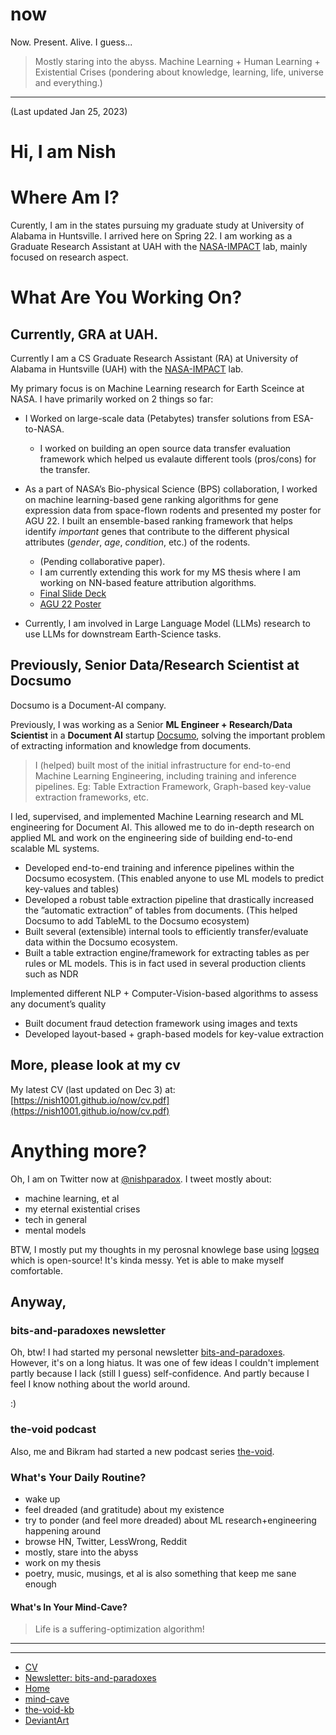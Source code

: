 
# now
Now. Present. Alive. I guess...

> Mostly staring into the abyss. Machine Learning + Human Learning + Existential Crises (pondering about knowledge, learning, life, universe and everything.)

---

(Last updated Jan 25, 2023)

# Hi, I am Nish

# Where Am I?
Curently, I am in the states pursuing my graduate study at University of Alabama in Huntsville. I arrived here on Spring 22. 
I am working as a Graduate Research Assistant at UAH  with the [NASA-IMPACT](https://earthdata.nasa.gov/esds/impact) lab, mainly focused on research aspect.

# What Are You Working On?

## Currently, GRA at UAH.

Currently I am a CS Graduate Research Assistant (RA) at University of Alabama in Huntsville (UAH) with the [NASA-IMPACT](https://earthdata.nasa.gov/esds/impact) lab. 

My primary focus is on Machine Learning research for Earth Sceince at NASA. I have primarily worked on 2 things so far:

- I Worked on large-scale data (Petabytes) transfer solutions from ESA-to-NASA.
    - I worked on building an open source data transfer evaluation framework which helped us evalaute different tools (pros/cons) for the transfer.

- As a part of NASA’s Bio-physical Science (BPS) collaboration, I worked on machine learning-based gene ranking
algorithms for gene expression data from space-flown rodents and presented my poster for AGU 22. I built an ensemble-based ranking framework that helps identify *important* genes that contribute to the different physical attributes (*gender*, *age*, *condition*, etc.) of the rodents.
    - (Pending collaborative paper).
    - I am currently extending this work for my MS thesis where I am working on NN-based feature attribution algorithms.
    - [Final Slide Deck](https://docs.google.com/presentation/d/1cEjAjpJ0TlrlrJBfD1c83iotnwveuyqVoTteYrMOcaM/edit?usp=sharing)
    - [AGU 22 Poster](https://agu2022fallmeeting-agu.ipostersessions.com/default.aspx?s=09-EF-D1-4E-79-96-DD-AB-AD-F0-C9-30-74-E0-63-4F)

- Currently, I am involved in Large Language Model (LLMs) research to use LLMs for downstream Earth-Science tasks.

## Previously, Senior Data/Research Scientist at Docsumo


Docsumo is a Document-AI company.

 Previously, I was working as a Senior **ML Engineer + Research/Data Scientist** in a **Document AI** startup [Docsumo](https://docsumo.com/), solving the important problem of extracting information and knowledge from documents. 

> I (helped) built most of the initial infrastructure for end-to-end Machine Learning Engineering, including training and inference pipelines. Eg: Table Extraction
Framework, Graph-based key-value extraction frameworks, etc.

I led, supervised, and implemented Machine Learning research and ML engineering for Document AI. This allowed me to do in-depth research on applied ML and work on the engineering side of building end-to-end scalable ML systems.

- Developed end-to-end training and inference pipelines within the Docsumo ecosystem. (This enabled anyone to use ML models to predict key-values and tables)
- Developed a robust table extraction pipeline that drastically increased the ”automatic extraction” of tables from documents. (This helped Docsumo to add TableML to the Docsumo ecosystem)
- Built several (extensible) internal tools to efficiently transfer/evaluate data within the Docsumo ecosystem.
- Built a table extraction engine/framework for extracting tables as per rules or ML models. This is in fact used in several production clients such as NDR

Implemented different NLP + Computer-Vision-based algorithms to assess any document’s quality
- Built document fraud detection framework using images and texts
- Developed layout-based + graph-based models for key-value extraction

## More, please look at my cv

My latest CV (last updated on Dec 3) at:
[https://nish1001.github.io/now/cv.pdf](https://nish1001.github.io/now/cv.pdf)

# Anything more?

Oh, I am on Twitter now at [@nishparadox](https://twitter.com/nishparadox). I tweet mostly about:
- machine learning, et al
- my eternal existential crises
- tech in general
- mental models

BTW, I mostly put my thoughts in my perosnal knowlege base using [logseq](https://logseq.com/) which is open-source!
It's kinda messy. Yet is able to make myself comfortable.

## Anyway,

### bits-and-paradoxes newsletter

Oh, btw! I had started my personal newsletter [bits-and-paradoxes](https://bitsandparadoxes.substack.com/).
However, it's on a long hiatus. It was one of few ideas I couldn't implement  partly because I lack (still I guess) self-confidence. And partly because I feel I know nothing about the world around.


:)

### the-void podcast
Also, me and Bikram had started a new podcast series [the-void](https://www.youtube.com/channel/UC_In8LSy3oWOoOQO-SPTFzA).


### What's Your Daily Routine?
- wake up
- feel dreaded (and gratitude) about my existence
- try to ponder (and feel more dreaded) about ML research+engineering happening around
- browse HN, Twitter, LessWrong, Reddit
- mostly, stare into the abyss
- work on my thesis
- poetry, music, musings, et al is also something that keep me sane enough


#### What's In Your Mind-Cave?


> Life is a suffering-optimization algorithm!

---
---


- [CV](https://nish1001.github.io/now/cv.pdf)
- [Newsletter: bits-and-paradoxes](https://bitsandparadoxes.substack.com/)
- [Home](https://nish1001.github.io/)
- [mind-cave](https://nish1001.github.io/mind-cave/)
- [the-void-kb](https://thevoid42.gitlab.io/kb/#/all-pages)
- [DeviantArt](https://www.deviantart.com/nishparadox)

